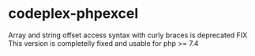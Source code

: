 # codeplex-phpexcel
Array and string offset access syntax with curly braces is deprecated FIX
This version is completelly fixed and usable for php >= 7.4
